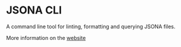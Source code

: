 # JSONA CLI

A command line tool for linting, formatting and querying JSONA files.

More information on the [website](https://jsona.github.io/cli)
